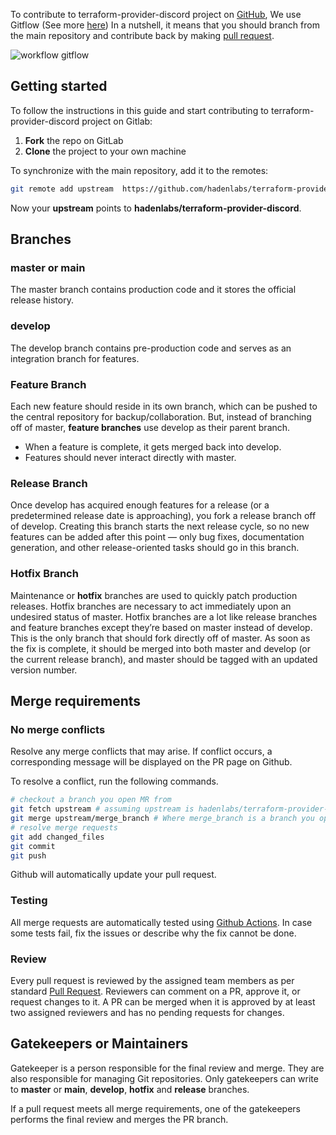 <!-- Space: TerraformProviderDiscord -->
<!-- Parent: Project -->
<!-- Title: Contributing GitFlow -->

<!-- Label: TerraformProviderDiscord -->
<!-- Label: Project -->
<!-- Label: Contributing -->
<!-- Label: GitFlow -->
<!-- Include: docs/disclaimer.md -->
<!-- Include: ac:toc -->

To contribute to terraform-provider-discord project on [GitHub](https://github.com/hadenlabs/terraform-provider-discord), We use Gitflow (See more [here](https://datasift.github.io/gitflow/IntroducingGitFlow.html)) In a nutshell, it means that you should branch from the main repository and contribute back by making [pull request](https://github.com/hadenlabs/terraform-provider-discord/pulls).

![workflow gitflow](https://datasift.github.io/gitflow/GitFlowHotfixBranch.png)

## Getting started

To follow the instructions in this guide and start contributing to terraform-provider-discord project on Gitlab:

1.  **Fork** the repo on GitLab
2.  **Clone** the project to your own machine

To synchronize with the main repository, add it to the remotes:

```bash
git remote add upstream  https://github.com/hadenlabs/terraform-provider-discord.git
```

Now your **upstream** points to **hadenlabs/terraform-provider-discord**.

## Branches

### master or main

The master branch contains production code and it stores the official release history.

### develop

The develop branch contains pre-production code and serves as an integration branch for features.

### Feature Branch

Each new feature should reside in its own branch, which can be pushed to the central repository for backup/collaboration. But, instead of branching off of master, **feature branches** use develop as their parent branch.

- When a feature is complete, it gets merged back into develop.
- Features should never interact directly with master.

### Release Branch

Once develop has acquired enough features for a release (or a predetermined release date is approaching), you fork a release branch off of develop. Creating this branch starts the next release cycle, so no new features can be added after this point — only bug fixes, documentation generation, and other release-oriented tasks should go in this branch.

### Hotfix Branch

Maintenance or **hotfix** branches are used to quickly patch production releases. Hotfix branches are necessary to act immediately upon an undesired status of master. Hotfix branches are a lot like release branches and feature branches except they’re based on master instead of develop. This is the only branch that should fork directly off of master. As soon as the fix is complete, it should be merged into both master and develop (or the current release branch), and master should be tagged with an updated version number.

## Merge requirements

### No merge conflicts

Resolve any merge conflicts that may arise. If conflict occurs, a corresponding message will be displayed on the PR page on Github.

To resolve a conflict, run the following commands.

```bash
# checkout a branch you open MR from
git fetch upstream # assuming upstream is hadenlabs/terraform-provider-discord
git merge upstream/merge_branch # Where merge_branch is a branch you open merge request against.
# resolve merge requests
git add changed_files
git commit
git push
```

Github will automatically update your pull request.

### Testing

All merge requests are automatically tested using [Github Actions](https://github.com/hadenlabs/terraform-provider-discord/actions). In case some tests fail, fix the issues or describe why the fix cannot be done.

### Review

Every pull request is reviewed by the assigned team members as per standard [Pull Request](https://opensource.com/article/19/7/create-pull-request-github). Reviewers can comment on a PR, approve it, or request changes to it. A PR can be merged when it is approved by at least two assigned reviewers and has no pending requests for changes.

## Gatekeepers or Maintainers

Gatekeeper is a person responsible for the final review and merge. They are also responsible for managing Git repositories. Only gatekeepers can write to **master** or **main**, **develop**, **hotfix** and **release** branches.

If a pull request meets all merge requirements, one of the gatekeepers performs the final review and merges the PR branch.
